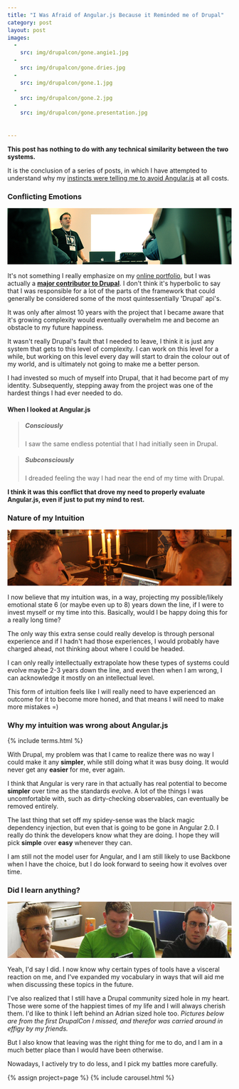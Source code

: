 ```yaml
---
title: "I Was Afraid of Angular.js Because it Reminded me of Drupal"
category: post
layout: post
images:
  - 
    src: img/drupalcon/gone.angie1.jpg
  - 
    src: img/drupalcon/gone.dries.jpg
  - 
    src: img/drupalcon/gone.1.jpg
  - 
    src: img/drupalcon/gone.2.jpg
  - 
    src: img/drupalcon/gone.presentation.jpg


---
```

<div class='bs-callout bs-callout-info'>
<p><strong>This post has nothing to do with any technical similarity
between the two systems.</strong></p>
<p>It is the conclusion of a series of posts, in which
I have attempted to understand why my <a href='/2014/03/wrong-to-be-afraid-of-angular'>instincts were telling me to avoid
Angular.js</a> at all costs.</p>
</div>

### Conflicting Emotions

<div class='img-wrapper'>
    <img src='/img/drupalcon/brussels.png' />
</div>

It's not something I really emphasize on my [online portfolio](/portfolio), but
I was actually a [__major contributor to Drupal__](https://drupal.org/node/956624). I don't think
it's hyperbolic to say that I was responsible for a lot of the parts of the framework
that could generally be considered some of the most quintessentially 'Drupal' api's.

It was only after almost 10 years with the project that I became aware that it's
growing complexity would eventually overwhelm me and become an obstacle to my future happiness.

It wasn't really Drupal's fault that I needed to leave, I think it is just any system
that gets to this level of complexity. I can work on this level for a while, but working
on this level every day will start to drain the colour out of my world, and is ultimately
not going to make me a better person.

I had invested so much of myself into Drupal, that it had become part of my identity.
Subsequently, stepping away from the project was one of the hardest things I had ever needed to do.

#### When I looked at Angular.js

<blockquote class='col-md-6'>
<h5>Consciously</h5>
<p>I saw the same endless potential that I had initially seen in Drupal.</p>
</blockquote>
<blockquote class='col-md-6'>
<h5>Subconsciously</h5>
<p>I dreaded feeling the way I had near the end of my time with Drupal.</p>
</blockquote>

__I think it was this conflict that drove my need to properly evaluate Angular.js,
even if just to put my mind to rest.__

### Nature of my Intuition

<div class='img-wrapper'>
    <img src='/img/drupalcon/amst2.png' />
</div>

I now believe that my intuition was, in a way, projecting my possible/likely emotional
state 6 (or maybe even up to 8) years down the line, if I were to invest myself or my time into this.
Basically, would I be happy doing this for a really long time?

The only way this extra sense could really develop is through personal experience and
if I hadn't had those experiences, I would probably have charged ahead, not thinking
about where I could be headed.

I can only really intellectually extrapolate how these types of systems could evolve
maybe 2-3 years down the line, and even then when I am wrong, I can acknowledge it
mostly on an intellectual level.

This form of intuition feels like I will really need to have experienced an outcome for
it to become more honed, and that means I will need to make more mistakes =)

### Why my intuition was wrong about Angular.js

{% include terms.html %}

With Drupal, my problem was that I came to realize there was no way I could make it
any __simpler__, while still doing what it was busy doing. It would never get any
__easier__ for me, ever again.

I think that Angular is very rare in that actually has real potential to become __simpler__
over time as the standards evolve. A lot of the things I was uncomfortable with,
such as dirty-checking observables, can eventually be removed entirely.

The last thing that set off my spidey-sense was the black magic dependency injection,
but even that is going to be gone in Angular 2.0. I really do think the developers know
what they are doing. I hope they will pick __simple__ over __easy__ whenever they can.

I am still not the model user for Angular, and I am still likely to use
Backbone when I have the choice, but I do look forward to seeing how
it evolves over time. 

### Did I learn anything?

<div class='img-wrapper'>
    <img src='/img/drupalcon/amst.png' />
</div>

Yeah, I'd say I did. I now know why certain types of tools have a visceral
reaction on me, and I've expanded my vocabulary in ways that will
aid me when discussing these topics in the future.

I've also realized that I still have a Drupal community sized hole in my heart. Those were
some of the happiest times of my life and I will always cherish them. I'd
like to think I left behind an Adrian sized hole too. _Pictures below are
from the first DrupalCon I missed, and therefor was carried around in effigy by my friends._

But I also know that leaving was the right thing for me to do, and I am
in a much better place than I would have been otherwise.

Nowadays, I actively try to do less, and I pick my battles more carefully.

{% assign project=page %}
{% include carousel.html %}
